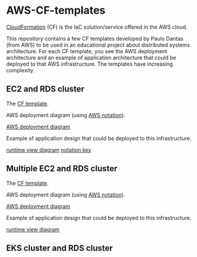 # AWS-CF-templates

[CloudFormation](https://aws.amazon.com/cloudformation/) (CF) is the IaC solution/service offered in the AWS cloud.

This repository contains a few CF templates developed by Paulo Dantas (from AWS) to be used in an educational project about distributed systems architecture.
For each CF template, you see the AWS deployment architecture and an example of application architecture that could be deployed to that AWS infrastructure.
The templates have increasing complexity. 

## EC2 and RDS cluster

The [CF template](/templates/CF-A1-cmu.yml).

AWS deployment diagram (using [AWS notation](https://aws.amazon.com/architecture/icons/)).

[AWS deployment diagram](/images/a1-deployment-view.jpg)


Example of application design that could be deployed to this infrastructure.

[runtime view diagram](/images/a1-runtime-view.jpg)
[notation key](/images/notation-key-runtime-views.jpg)


## Multiple EC2 and RDS cluster

The [CF template](/templates/CF-A2-cmu.yml).

AWS deployment diagram (using [AWS notation](https://aws.amazon.com/architecture/icons/)).

[AWS deployment diagram](/images/a2-deployment-view.jpg)


Example of application design that could be deployed to this infrastructure.

[runtime view diagram](/images/a2-runtime-view.jpg)



## EKS cluster and RDS cluster

